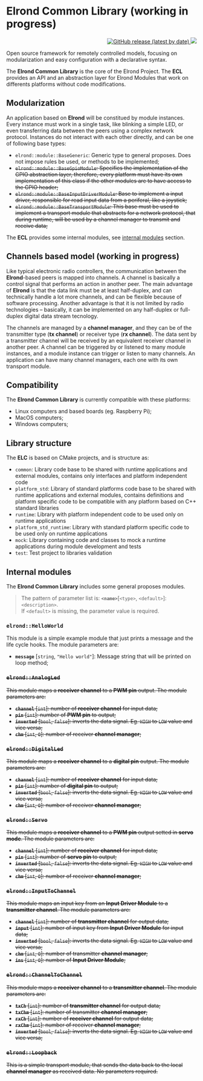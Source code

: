 # Elrond Common Library (working in progress)

<p align="right" >
 <a href="https://github.com/edwino-stein/elrond-common/releases">
   <img alt="GitHub release (latest by date)" src="https://img.shields.io/github/v/release/edwino-stein/elrond-common?include_prereleases">
 </a>
 <img src="https://github.com/edwino-stein/elrond-common/workflows/Build%20and%20test/badge.svg" />

</p>

Open source framework for remotely controlled models, focusing on modularization and easy configuration with a declarative syntax.

The **Elrond Common Library** is the core of the Elrond Project. The **ECL** provides an API and an abstraction layer for Elrond Modules that work on differents platforms without code modifications.

## Modularization

An application based on **Elrond** will be constitued by module instances. Every instance must work in a single task, like blinking a simple LED, or even transferring data between the peers using a complex network protocol. Instances do not interact with each other directly, and can be one of following base types:


 - `elrond::module::BaseGeneric`: Generic type to general proposes. Does not impose rules be used, or methods to be implemented;
 - ~~`elrond::module::BaseGpioModule`: Specifies the implementation of the GPIO abstraction layer, therefore, every platform must have its own implementation of this class if the other modules are to have access to the GPIO header;~~
 - ~~`elrond::module::BaseInputDriverModule`: Base to implement a input driver, responsible for read input data from a periferal, like a joystick;~~
 - ~~`elrond::module::BaseTransportModule`: This base must be used to implement a transport module that abstracts for a network protocol, that during runtime, will be used by a channel manager to transmit and receive data;~~

The **ECL** provides some internal modules, see [internal modules](#internal-modules) section.

## Channels based model (working in progress)

Like typical electronic radio controllers, the communication between the **Elrond**-based peers is mapped into channels. A channel is basically a control signal that performs an action in another peer. The main advantage of **Elrond** is that the data link must be at least half-duplex, and can technically handle a lot more channels, and can be flexible because of software processing. Another advantage is that it is not limited by radio technologies – basically, it can be implemented on any half-duplex or full-duplex digital data stream tecnology.

The channels are managed by a **channel manager**, and they can be of the transmitter type (**tx channel**) or receiver type (**rx channel**). The data sent by a transmitter channel will be received by an equivalent receiver channel in another peer. A channel can be triggered by or listened to many module instances, and a module instance can trigger or listen to many channels. An application can have many channel managers, each one with its own transport module.

## Compatibility

The **Elrond Common Library** is currently compatible with these platforms:

 - Linux computers and based boards (eg. Raspberry Pi);
 - MacOS computers;
 - Windows computers;


## Library structure

The **ELC** is based on CMake projects, and is structure as:
 - `common`: Library code base to be shared with runtime applications and external modules, contains only interfaces and platform independent code
 - `platform_std`: Library of standard platforms code base to be shared with runtime applications and external modules, contains definitions and platform specific code to be compatible with any platform based on C++ standard libraries
 - `runtime`: Library with platform independent code to be used only on runtime applications
 - `platform_std_runtime`: Library with standard  platform specific code to be used only on runtime applications
 - `mock`: Library containing code and classes to mock a runtime applications during module development and tests
 - `test`: Test project to libraries validation

## Internal modules
The **Elrond Common Library** includes some general proposes modules.

> The pattern of parameter list is: **`<name>`**[`<type>`, `<default>`]: `<description>`.<br/>
> If `<default>` is missing, the parameter value is required.

### `elrond::HelloWorld`
This module is a simple example module that just prints a message and the life cycle hooks. The module parameters are:

 - **`message`** [`string`, `"Hello world"`]: Message string that will be printed on loop method;

### ~~`elrond::AnalogLed`~~
~~This module maps a **receiver channel** to a **PWM pin** output. The module parameters are:~~

 - ~~**`channel`** [`int`]: number of **receiver channel** for input data;~~
 - ~~**`pin`** [`int`]: number of **PWM pin** to output;~~
 - ~~**`inverted`** [`bool`, `false`]: inverts the data signal. Eg. `HIGH` to `LOW` value and vice versa;~~
 - ~~**`chm`** [`int`, `0`]: number of receiver **channel manager**;~~

### ~~`elrond::DigitalLed`~~
~~This module maps a **receiver channel** to a **digital pin** output. The module parameters are:~~

 - ~~**`channel`** [`int`]: number of **receiver channel** for input data;~~
 - ~~**`pin`** [`int`]: number of **digital pin** to output;~~
 - ~~**`inverted`** [`bool`, `false`]: inverts the data signal. Eg. `HIGH` to `LOW` value and vice versa;~~
 - ~~**`chm`** [`int`, `0`]: number of receiver **channel manager**;~~

### ~~`elrond::Servo`~~
~~This module maps a **receiver channel** to a **PWM pin** output setted in **servo mode**. The module parameters are:~~

 - ~~**`channel`** [`int`]: number of **receiver channel** for input data;~~
 - ~~**`pin`** [`int`]: number of **servo pin** to output;~~
 - ~~**`inverted`** [`bool`, `false`]: inverts the data signal. Eg. `HIGH` to `LOW` value and vice versa;~~
 - ~~**`chm`** [`int`, `0`]: number of receiver **channel manager**;~~

### ~~`elrond::InputToChannel`~~
~~This module maps an input key from an **Input Driver Module** to a **transmitter channel**. The module parameters are:~~

 - ~~**`channel`** [`int`]: number of **transmitter channel** for output data;~~
 - ~~**`input`** [`int`]: number of input key from **Input Driver Module** for input data;~~
 - ~~**`inverted`** [`bool`, `false`]: inverts the data signal. Eg. `HIGH` to `LOW` value and vice versa;~~
 - ~~**`chm`** [`int`, `0`]: number of transmitter **channel manager**;~~
 - ~~**`ins`** [`int`, `0`]: number of **Input Driver Module**;~~

### ~~`elrond::ChannelToChannel`~~
~~This module maps a **receiver channel** to a **transmitter channel**. The module parameters are:~~

 - ~~**`txCh`** [`int`]: number of **transmitter channel** for output data;~~
 - ~~**`txChm`** [`int`]: number of transmitter **channel manager**;~~
 - ~~**`rxCh`** [`int`]: number of **receiver channel** for output data;~~
 - ~~**`rxChm`** [`int`]: number of receiver **channel manager**;~~
 - ~~**`inverted`** [`bool`, `false`]: inverts the data signal. Eg. `HIGH` to `LOW` value and vice versa;~~

### ~~`elrond::Loopback`~~
~~This is a simple transport module, that sends the data back to the local **channel manager** as received data. No parameters required.~~
